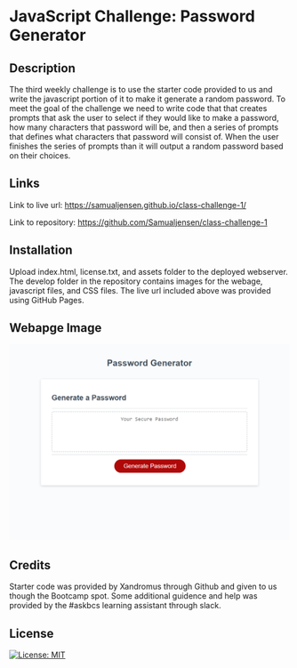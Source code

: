 # JavaScript Challenge: Password Generator
 
## Description

The third weekly challenge is to use the starter code provided to us and write the javascript portion of it to make it generate a random password. To meet the goal of the challenge we need to write code that that creates prompts that ask the user to select if they would like to make a password, how many characters that password will be, and then a series of prompts that defines what characters that password will consist of. When the user finishes the series of prompts than it will output a random password based on their choices.

## Links 

Link to live url: https://samualjensen.github.io/class-challenge-1/

Link to repository: https://github.com/Samualjensen/class-challenge-1

## Installation

Upload index.html, license.txt, and assets folder to the deployed webserver. The develop folder in the repository contains images for the webage, javascript files, and CSS files. The live url included above was provided using GitHub Pages.

## Webapge Image

![img](./Develop/images/js-password-generator-screenshot.png)

## Credits 

Starter code was provided by Xandromus through Github and given to us though the Bootcamp spot. Some additional guidence and help was provided by the #askbcs learning assistant through slack.


## License

[![License: MIT](https://img.shields.io/badge/License-MIT-yellow.svg)](https://opensource.org/licenses/MIT)


